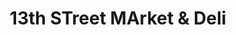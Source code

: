 ---
title: "13th STreet MArket & Deli"
url: /knoxville/13th-street-market-and-deli/
shop: convenience
---
